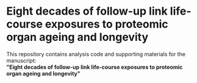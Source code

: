 # Eight decades of follow-up link life-course exposures to proteomic organ ageing and longevity

This repository contains analysis code and supporting materials for the manuscript:  
**"Eight decades of follow-up link life-course exposures to proteomic organ ageing and longevity"**



